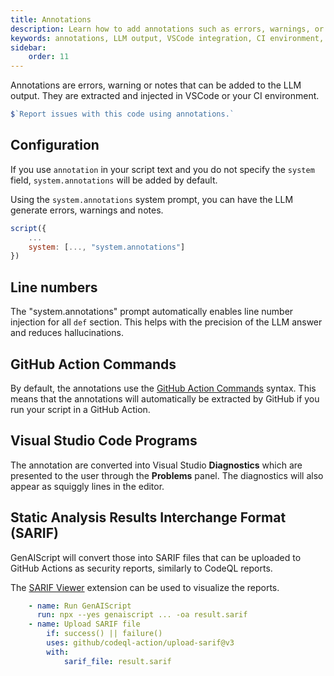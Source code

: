 ```yaml
---
title: Annotations
description: Learn how to add annotations such as errors, warnings, or notes to LLM output for integration with VSCode or CI environments.
keywords: annotations, LLM output, VSCode integration, CI environment, GitHub Actions
sidebar:
    order: 11
---
```


Annotations are errors, warning or notes that can be added to the LLM output. They are extracted and injected in VSCode or your CI environment.

```js "annotations"
$`Report issues with this code using annotations.`
```

## Configuration

If you use `annotation` in your script text and you do not specify the `system` field, `system.annotations` will be added by default.

Using the `system.annotations` system prompt, you can have the LLM generate errors, warnings and notes.

```js "\"system.annotations\""
script({
    ...
    system: [..., "system.annotations"]
})
```

## Line numbers

The "system.annotations" prompt automatically enables line number injection for all `def` section. This helps 
with the precision of the LLM answer and reduces hallucinations.

## GitHub Action Commands

By default, the annotations use the [GitHub Action Commands](https://docs.github.com/en/actions/using-workflows/workflow-commands-for-github-actions#setting-an-error-message) syntax.
This means that the annotations will automatically be extracted by GitHub if you run your script in a GitHub Action.

## Visual Studio Code Programs

The annotation are converted into Visual Studio **Diagnostics** which are presented to the user
through the **Problems** panel. The diagnostics will also appear as squiggly lines in the editor.

## Static Analysis Results Interchange Format (SARIF)

GenAIScript will convert those into SARIF files that can be uploaded to GitHub Actions as security reports, similarly to CodeQL reports.

The [SARIF Viewer](https://marketplace.visualstudio.com/items?itemName=MS-SarifVSCode.sarif-viewer)
extension can be used to visualize the reports.

```yaml title="GitHub Action"
    - name: Run GenAIScript
      run: npx --yes genaiscript ... -oa result.sarif
    - name: Upload SARIF file
        if: success() || failure()
        uses: github/codeql-action/upload-sarif@v3
        with:
            sarif_file: result.sarif
```

